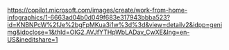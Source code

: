 https://copilot.microsoft.com/images/create/work-from-home-infographics/1-6663ad04b0d049f683e317943bbba523?id=KNBNPcW%2fJe%2bgFpMKua3i1w%3d%3d&view=detailv2&idpp=genimg&idpclose=1&thId=OIG2.AVJfYTHpWbLADav_CwXE&lng=en-US&ineditshare=1
